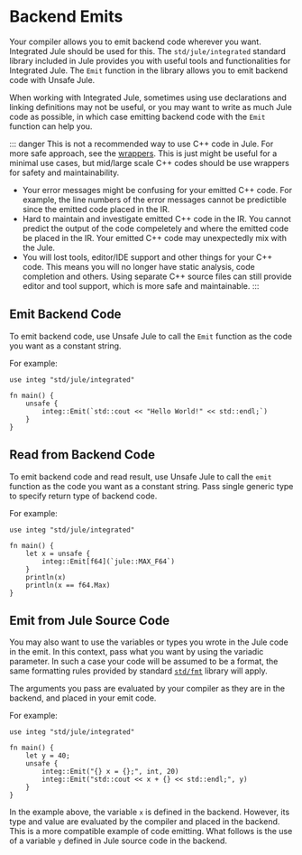 # Backend Emits

Your compiler allows you to emit backend code wherever you want. Integrated Jule should be used for this. The `std/jule/integrated` standard library included in Jule provides you with useful tools and functionalities for Integrated Jule. The `Emit` function in the library allows you to emit backend code with Unsafe Jule.

When working with Integrated Jule, sometimes using use declarations and linking definitions may not be useful, or you may want to write as much Jule code as possible, in which case emitting backend code with the `Emit` function can help you.

::: danger
This is not a recommended way to use C++ code in Jule. For more safe approach, see the [wrappers](/integrated-jule/interoperability/jule-wrappers). This is just might be useful for a minimal use cases, but mid/large scale C++ codes should be use wrappers for safety and maintainability.

- Your error messages might be confusing for your emitted C++ code. For example, the line numbers of the error messages cannot be predictible since the emitted code placed in the IR.
- Hard to maintain and investigate emitted C++ code in the IR. You cannot predict the output of the code compeletely and where the emitted code be placed in the IR. Your emitted C++ code may unexpectedly mix with the Jule.
- You will lost tools, editor/IDE support and other things for your C++ code. This means you will no longer have static analysis, code completion and others. Using separate C++ source files can still provide editor and tool support, which is more safe and maintainable.
:::

## Emit Backend Code

To emit backend code, use Unsafe Jule to call the `Emit` function as the code you want as a constant string.

For example:
```jule
use integ "std/jule/integrated"

fn main() {
    unsafe {
        integ::Emit(`std::cout << "Hello World!" << std::endl;`)
    }
}
```

## Read from Backend Code

To emit backend code and read result, use Unsafe Jule to call the `emit` function as the code you want as a constant string. Pass single generic type to specify return type of backend code.

For example:
```jule
use integ "std/jule/integrated"

fn main() {
    let x = unsafe {
        integ::Emit[f64](`jule::MAX_F64`)
    }
    println(x)
    println(x == f64.Max)
}
```

## Emit from Jule Source Code

You may also want to use the variables or types you wrote in the Jule code in the emit. In this context, pass what you want by using the variadic parameter. In such a case your code will be assumed to be a format, the same formatting rules provided by standard [`std/fmt`](/std/fmt) library will apply.

The arguments you pass are evaluated by your compiler as they are in the backend, and placed in your emit code.

For example:
```jule
use integ "std/jule/integrated"

fn main() {
    let y = 40;
    unsafe {
        integ::Emit("{} x = {};", int, 20)
        integ::Emit("std::cout << x + {} << std::endl;", y)
    }
}
```

In the example above, the variable `x` is defined in the backend. However, its type and value are evaluated by the compiler and placed in the backend. This is a more compatible example of code emitting. What follows is the use of a variable `y` defined in Jule source code in the backend.
